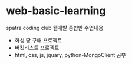# web-basic-learning
spatra coding club 웹개발 종합반 수업내용
- 화성 땅 구매 프로젝트
- 버킷리스트 프로젝트
- html, css, js, jquary, python-MongoClient 공부
